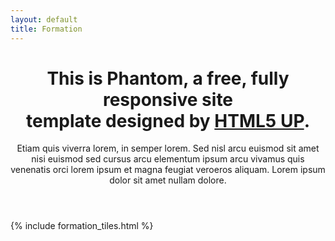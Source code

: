 ```yaml
---
layout: default
title: Formation
---
```


<header>
<h1>This is Phantom, a free, fully responsive site<br />
template designed by <a href="http://html5up.net">HTML5 UP</a>.</h1>
<p>Etiam quis viverra lorem, in semper lorem. Sed nisl arcu euismod sit amet nisi euismod sed cursus arcu elementum ipsum arcu vivamus quis venenatis orci lorem ipsum et magna feugiat veroeros aliquam. Lorem ipsum dolor sit amet nullam dolore.</p>
</header>

{% include formation_tiles.html %}
